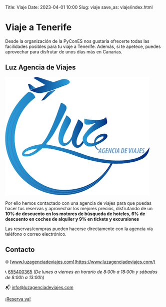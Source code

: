 Title: Viaje
Date: 2023-04-01 10:00
Slug: viaje
save_as: viaje/index.html

# Viaje a Tenerife

Desde la organización de la PyConES nos gustaría ofrecerte todas las
facilidades posibles para tu viaje a Tenerife. Además, si te apetece, puedes
aprovechar para disfrutar de unos días más en Canarias.

##  Luz Agencia de Viajes

<img class="logo-agencia-viajes"
  src="../theme/assets/images/viaje/luz-agencia-viajes.png" />

Por ello hemos contactado con una agencia de viajes para que puedas hacer
tus reservas y aprovechar los mejores precios, disfrutando de un
**10% de descuento en los motores de búsqueda de hoteles, 6% de descuento
en coches de alquiler y 9% en tickets y excursiones**

Las reservas/compras pueden hacerse directamente con la agencia vía teléfono
o correo electrónico.

## Contacto

🌐 [www.luzagenciadeviajes.com](https://www.luzagenciadeviajes.com/)

📞 [655400365](tel:655400365) *(De lunes a viernes en horario de 8:00h a 18:00h y sábados de 8:00h a 13:00h)*

📬 [info@luzagenciadeviajes.com](mailto:info@luzagenciadeviajes.com)

<div class="center-buttons">
  <a href="https://luzagenciadeviajes.com" class="button boton-reserva">
    ¡Reserva ya!
  </a>
</div>
